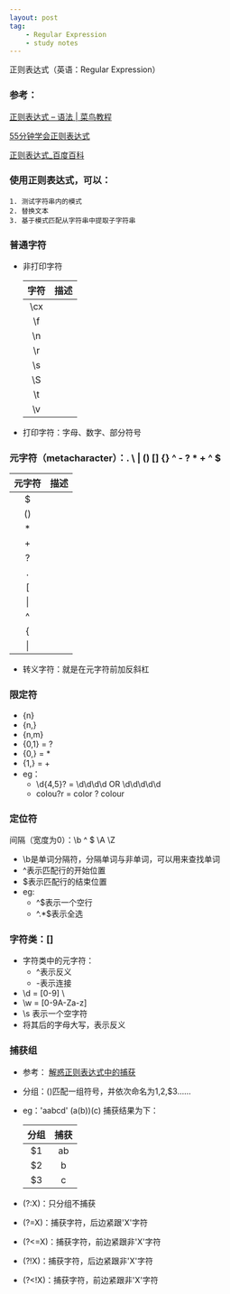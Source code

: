 ```yaml
---
layout: post
tag:
    - Regular Expression
    - study notes
---
```


正则表达式（英语：Regular Expression）

### 参考：

[正则表达式 – 语法 \| 菜鸟教程](http://www.runoob.com/regexp/regexp-syntax.html)

[55分钟学会正则表达式](http://blog.jobbole.com/63398/)

[正则表达式_百度百科](https://www.baidu.com/link?url=lM8xjDnyqmZEMoQC2dNiPfMebwTz2fdi7TnSgQPrZchbRbwOAflXAaZt1P7RlPdPnX1M8Z-hqp5E74cDwR-9G_&wd=&eqid=9f6e5c4e0000b3e30000000356fb9b53)

### 使用正则表达式，可以：

	1. 测试字符串内的模式
	2. 替换文本
	3. 基于模式匹配从字符串中提取子字符串

### 普通字符
+ 非打印字符

	| 字符 | 描述|
	|:-:|:-:|
	|\cx| |
	|\f| |
	|\n| |
	|\r| |
	|\s| |
	|\S| |
	|\t| |
	|\v| |

+ 打印字符：字母、数字、部分符号

### 元字符（metacharacter）：. \ \| () [] {} ^ - ? * + ^ $
	
| 元字符 | 描述|
|:-:|:-:|
|$| |
|()| |
|*| |
|+| |
|?| |
|.| |
|[| |
|\| |
|^| |
|{| |
|\|| |

+ 转义字符：就是在元字符前加反斜杠

### 限定符
+ {n}
+ {n,}
+ {n,m}
+ {0,1} = ?
+ {0,} = *
+ {1,} = +
+ eg：
	+ \d{4,5}? = \d\d\d\d OR \d\d\d\d\d
	+ colou?r = color ? colour

### 定位符
间隔（宽度为0）：\b ^ $ \A \Z

+ \b是单词分隔符，分隔单词与非单词，可以用来查找单词
+ ^表示匹配行的开始位置
+ $表示匹配行的结束位置
+ eg:
	+ ^$表示一个空行
	+ ^.*$表示全选

### 字符类：[] 
+ 字符类中的元字符：
	+ ^表示反义 
	+ -表示连接
+ \d = [0-9]	\
+ \w = [0-9A-Za-z]
+ \s 表示一个空字符
+ 将其后的字母大写，表示反义

### 捕获组
+ 参考： [解惑正则表达式中的捕获](http://www.cnblogs.com/yakun/p/3795589.html)
+ 分组：()匹配一组符号，并依次命名为$1,$2,$3……
+ eg：'aabcd' (a(b))(c) 捕获结果为下：
	
	|分组|捕获|
	|:-:|:-:|
	|$1|ab|
	|$2|b|
	|$3|c|

+ (?:X)：只分组不捕获
+ (?=X)：捕获字符，后边紧跟'X'字符
+ (?<=X)：捕获字符，前边紧跟非'X'字符
+ (?!X)：捕获字符，后边紧跟非'X'字符
+ (?<!X)：捕获字符，前边紧跟非'X'字符

